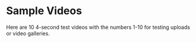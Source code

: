 # Sample Videos
Here are 10 4-second test videos with the numbers 1-10 for testing uploads or video galleries. 



